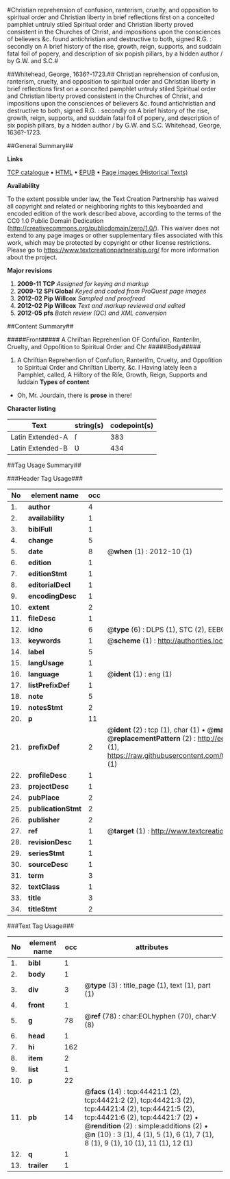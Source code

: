 #Christian reprehension of confusion, ranterism, cruelty, and opposition to spiritual order and Christian liberty in brief reflections first on a conceited pamphlet untruly stiled Spiritual order and Christian liberty proved consistent in the Churches of Christ, and impositions upon the consciences of believers &c. found antichristian and destructive to both, signed R.G. : secondly on A  brief history of the rise, growth, reign, supports, and suddain fatal foil of popery, and description of six popish pillars, by a hidden author / by G.W. and S.C.#

##Whitehead, George, 1636?-1723.##
Christian reprehension of confusion, ranterism, cruelty, and opposition to spiritual order and Christian liberty in brief reflections first on a conceited pamphlet untruly stiled Spiritual order and Christian liberty proved consistent in the Churches of Christ, and impositions upon the consciences of believers &c. found antichristian and destructive to both, signed R.G. : secondly on A  brief history of the rise, growth, reign, supports, and suddain fatal foil of popery, and description of six popish pillars, by a hidden author / by G.W. and S.C.
Whitehead, George, 1636?-1723.

##General Summary##

**Links**

[TCP catalogue](http://www.ota.ox.ac.uk/tcp/)  • 
[HTML](http://tei.it.ox.ac.uk/tcp/Texts-HTML/free/A65/A65851.html)  • 
[EPUB](http://tei.it.ox.ac.uk/tcp/Texts-EPUB/free/A65/A65851.epub) • 
[Page images (Historical Texts)](https://historicaltexts.jisc.ac.uk/eebo-09976822e)

**Availability**

To the extent possible under law, the Text Creation Partnership has waived all copyright and related or neighboring rights to this keyboarded and encoded edition of the work described above, according to the terms of the CC0 1.0 Public Domain Dedication (http://creativecommons.org/publicdomain/zero/1.0/). This waiver does not extend to any page images or other supplementary files associated with this work, which may be protected by copyright or other license restrictions. Please go to https://www.textcreationpartnership.org/ for more information about the project.

**Major revisions**

1. __2009-11__ __TCP__ *Assigned for keying and markup*
1. __2009-12__ __SPi Global__ *Keyed and coded from ProQuest page images*
1. __2012-02__ __Pip Willcox__ *Sampled and proofread*
1. __2012-02__ __Pip Willcox__ *Text and markup reviewed and edited*
1. __2012-05__ __pfs__ *Batch review (QC) and XML conversion*

##Content Summary##

#####Front#####
A Chriſtian Reprehenſion OF Confuſion, Ranteriſm, Cruelty, and Oppoſition to Spiritual Order and Chr
#####Body#####

1. A Chriſtian Reprehenſion of Confuſion, Ranteriſm, Cruelty, and Oppoſition to Spiritual Order and Chriſtian Liberty, &c.
I Having lately ſeen a Pamphlet, called, A Hiſtory of the Riſe, Growth, Reign, Supports and ſuddain 
**Types of content**

  * Oh, Mr. Jourdain, there is **prose** in there!

**Character listing**


|Text|string(s)|codepoint(s)|
|---|---|---|
|Latin Extended-A|ſ|383|
|Latin Extended-B|Ʋ|434|

##Tag Usage Summary##

###Header Tag Usage###

|No|element name|occ|attributes|
|---|---|---|---|
|1.|__author__|4||
|2.|__availability__|1||
|3.|__biblFull__|1||
|4.|__change__|5||
|5.|__date__|8| @__when__ (1) : 2012-10 (1)|
|6.|__edition__|1||
|7.|__editionStmt__|1||
|8.|__editorialDecl__|1||
|9.|__encodingDesc__|1||
|10.|__extent__|2||
|11.|__fileDesc__|1||
|12.|__idno__|6| @__type__ (6) : DLPS (1), STC (2), EEBO-CITATION (1), OCLC (1), VID (1)|
|13.|__keywords__|1| @__scheme__ (1) : http://authorities.loc.gov/ (1)|
|14.|__label__|5||
|15.|__langUsage__|1||
|16.|__language__|1| @__ident__ (1) : eng (1)|
|17.|__listPrefixDef__|1||
|18.|__note__|5||
|19.|__notesStmt__|2||
|20.|__p__|11||
|21.|__prefixDef__|2| @__ident__ (2) : tcp (1), char (1)  •  @__matchPattern__ (2) : ([0-9\-]+):([0-9IVX]+) (1), (.+) (1)  •  @__replacementPattern__ (2) : http://eebo.chadwyck.com/downloadtiff?vid=$1&page=$2 (1), https://raw.githubusercontent.com/textcreationpartnership/Texts/master/tcpchars.xml#$1 (1)|
|22.|__profileDesc__|1||
|23.|__projectDesc__|1||
|24.|__pubPlace__|2||
|25.|__publicationStmt__|2||
|26.|__publisher__|2||
|27.|__ref__|1| @__target__ (1) : http://www.textcreationpartnership.org/docs/. (1)|
|28.|__revisionDesc__|1||
|29.|__seriesStmt__|1||
|30.|__sourceDesc__|1||
|31.|__term__|3||
|32.|__textClass__|1||
|33.|__title__|3||
|34.|__titleStmt__|2||


###Text Tag Usage###

|No|element name|occ|attributes|
|---|---|---|---|
|1.|__bibl__|1||
|2.|__body__|1||
|3.|__div__|3| @__type__ (3) : title_page (1), text (1), part (1)|
|4.|__front__|1||
|5.|__g__|78| @__ref__ (78) : char:EOLhyphen (70), char:V (8)|
|6.|__head__|1||
|7.|__hi__|162||
|8.|__item__|2||
|9.|__list__|1||
|10.|__p__|22||
|11.|__pb__|14| @__facs__ (14) : tcp:44421:1 (2), tcp:44421:2 (2), tcp:44421:3 (2), tcp:44421:4 (2), tcp:44421:5 (2), tcp:44421:6 (2), tcp:44421:7 (2)  •  @__rendition__ (2) : simple:additions (2)  •  @__n__ (10) : 3 (1), 4 (1), 5 (1), 6 (1), 7 (1), 8 (1), 9 (1), 10 (1), 11 (1), 12 (1)|
|12.|__q__|1||
|13.|__trailer__|1||

